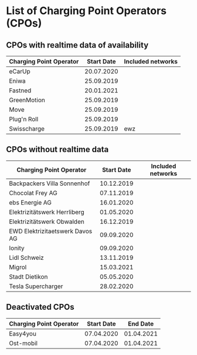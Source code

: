 # List of Charging Point Operators (CPOs)

## CPOs with realtime data of availability

| Charging Point Operator | Start Date | Included networks
| --- | --- | ---
| eCarUp | 20.07.2020 |
| Eniwa | 25.09.2019 | 
| Fastned | 20.01.2021 | 
| GreenMotion | 25.09.2019 |
| Move | 25.09.2019 |
| Plug'n Roll | 25.09.2019 |
| Swisscharge | 25.09.2019 | ewz

## CPOs without realtime data

| Charging Point Operator | Start Date | Included networks
| --- | --- | ---
| Backpackers Villa Sonnenhof | 10.12.2019
| Chocolat Frey AG | 07.11.2019
| ebs Energie AG | 16.01.2020
| Elektrizitätswerk Herrliberg | 01.05.2020
| Elektrizitätswerk Obwalden | 16.12.2019
| EWD Elektrizitaetswerk Davos AG | 09.09.2020
| Ionity | 09.09.2020
| Lidl Schweiz | 13.11.2019
| Migrol | 15.03.2021
| Stadt Dietikon | 05.05.2020
| Tesla Supercharger | 28.02.2020


## Deactivated CPOs

| Charging Point Operator | Start Date | End Date
| --- | --- | ---
| Easy4you | 07.04.2020 | 01.04.2021
| Ost-mobil | 07.04.2020 | 01.04.2021
